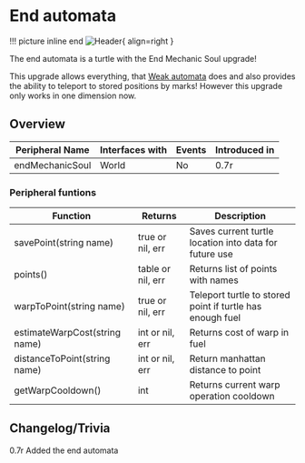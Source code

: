 # End automata

!!! picture inline end
    ![Header](){ align=right }

The end automata is a turtle with the End Mechanic Soul upgrade!

This upgrade allows everything, that [Weak automata](https://docs.srendi.de/turtles/weak_automata/) does and also provides the ability to teleport to stored positions by marks! However this upgrade only works in one dimension now.

## Overview

| Peripheral Name           | Interfaces with | Events | Introduced in |
| ------------------------- | --------------- | ------ | ------------- |
| endMechanicSoul           | World           | No     | 0.7r          |

### Peripheral funtions

| Function                      | Returns                  | Description                                                    |
| ----------------------------- | ------------------------ | -------------------------------------------------------------- |
| savePoint(string name)        | true or nil, err         | Saves current turtle location into data for future use         |
| points()                      | table or nil, err        | Returns list of points with names                              |
| warpToPoint(string name)      | true or nil, err         | Teleport turtle to stored point if turtle has enough fuel      |
| estimateWarpCost(string name) | int or nil, err          | Returns cost of warp in fuel                                   |
| distanceToPoint(string name)  | int or nil, err          | Return manhattan distance to point                             |
| getWarpCooldown()             | int                      | Returns current warp operation cooldown                        |

## Changelog/Trivia

0.7r
Added the end automata
